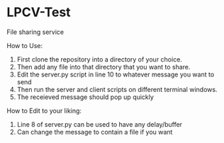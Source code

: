 # LPCV-Test
File sharing service

How to Use:
1) First clone the repository into a directory of your choice. 
2) Then add any file into that directory that you want to share. 
3) Edit the server.py script in line 10 to whatever message you want to send
4) Then run the server and client scripts on different terminal windows. 
5) The receieved message should pop up quickly

How to Edit to your liking:
1) Line 8 of server.py can be used to have any delay/buffer
2) Can change the message to contain a file if you want





